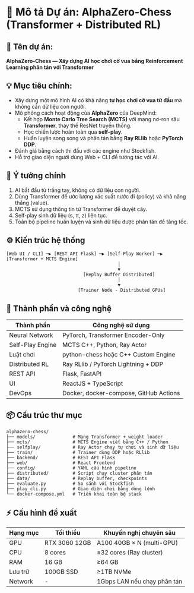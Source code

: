 # 📘 Mô tả Dự án: AlphaZero-Chess (Transformer + Distributed RL)

## 🎯 Tên dự án:
**AlphaZero-Chess — Xây dựng AI học chơi cờ vua bằng Reinforcement Learning phân tán với Transformer**

## 💡 Mục tiêu chính:
- Xây dựng một mô hình AI có khả năng **tự học chơi cờ vua từ đầu** mà không cần dữ liệu con người.
- Mô phỏng cách hoạt động của **AlphaZero** của DeepMind:
  - Kết hợp **Monte Carlo Tree Search (MCTS)** với mạng nơ-ron sâu **Transformer**, thay thế ResNet truyền thống.
  - Học chiến lược hoàn toàn qua **self-play**.
  - Huấn luyện song song và phân tán bằng **Ray RLlib** hoặc **PyTorch DDP**.
- Đánh giá bằng cách thi đấu với các engine như Stockfish.
- Hỗ trợ giao diện người dùng Web + CLI để tương tác với AI.

## 🧠 Ý tưởng chính
1. AI bắt đầu từ trắng tay, không có dữ liệu con người.
2. Dùng Transformer để ước lượng xác suất nước đi (policy) và khả năng thắng (value).
3. MCTS sử dụng thông tin từ Transformer để duyệt cây.
4. Self-play sinh dữ liệu (s, π, z) liên tục.
5. Toàn bộ pipeline huấn luyện và sinh dữ liệu được phân tán để tăng tốc.

## ⚙️ Kiến trúc hệ thống
```
[Web UI / CLI] ─▶ [REST API Flask] ─▶ [Self-Play Worker] ─▶ [Transformer + MCTS Engine]
                                          │
                                          ▼
                             [Replay Buffer Distributed]
                                          │
                                          ▼
                           [Trainer Node - Distributed GPUs]
```

## 🧩 Thành phần và công nghệ
| Thành phần       | Công nghệ sử dụng                     |
|------------------|----------------------------------------|
| Neural Network   | PyTorch, Transformer Encoder-Only      |
| Self-Play Engine | MCTS C++, Python, Ray Actor            |
| Luật chơi        | python-chess hoặc C++ Custom Engine    |
| Distributed RL   | Ray RLlib / PyTorch Lightning + DDP    |
| REST API         | Flask, FastAPI                         |
| UI               | ReactJS + TypeScript                   |
| DevOps           | Docker, docker-compose, GitHub Actions|

## 📦 Cấu trúc thư mục
```
alphazero-chess/
├── models/              # Mạng Transformer + weight loader
├── mcts/                # MCTS Engine viết bằng C++ / Python
├── selfplay/            # Ray Actor chạy tự chơi và sinh dữ liệu
├── train/               # Trainer dùng DDP hoặc RLlib
├── backend/             # REST API Flask
├── web/                 # React Frontend
├── config/              # YAML cấu hình pipeline
├── distributed/         # Script chạy cluster phân tán
├── data/                # Replay buffer, checkpoints
├── evaluate.py          # So sánh với Stockfish
├── play_cli.py          # Giao diện chơi bằng dòng lệnh
└── docker-compose.yml   # Triển khai toàn bộ stack
```


## ⚡ Cấu hình đề xuất
| Hạng mục        | Tối thiểu         | Khuyến nghị chuyên sâu |
|-----------------|-------------------|--------------------------|
| GPU             | RTX 3060 12GB     | A100 40GB × N (multi-GPU) |
| CPU             | 8 cores           | ≥32 cores (Ray cluster)  |
| RAM             | 16 GB             | ≥64 GB                   |
| Lưu trữ         | 100GB SSD         | ≥1TB NVMe                |
| Network         | -                 | 1Gbps LAN nếu chạy phân tán |